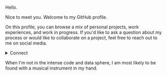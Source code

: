 Hello.

Nice to meet you. Welcome to my GitHub profile. 

On this profile, you can browse a mix of personal projects, work experiences, and work in progress. If you'd like to ask a question about my process or would like to collaborate on a project, feel free to reach out to me on social media.


<details>
<summary>Connect</summary>

Insert your collapsible content here.

</details>

When I'm not in the intense code and data sphere, I am most likely to be found with a musical instrument in my hand.
